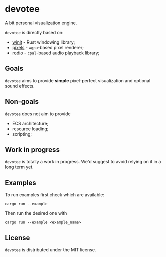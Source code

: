 # devotee
A bit personal visualization engine.

`devotee` is directly based on:
- [winit](https://crates.io/crates/winit) - Rust windowing library;
- [pixels](https://crates.io/crates/pixels) - `wgpu`-based pixel renderer;
- [rodio](https://crates.io/crates/rodio) - `cpal`-based audio playback library;

## Goals
`devotee` aims to provide __simple__ pixel-perfect visualization and optional sound effects.

## Non-goals
`devotee` does not aim to provide
- ECS architecture;
- resource loading;
- scripting;

## Work in progress
`devotee` is totally a work in progress.
We'd suggest to avoid relying on it in a long term yet.

## Examples
To run examples first check which are available:
```
cargo run --example
```

Then run the desired one with
```
cargo run --example <example_name>
```

## License
`devotee` is distributed under the MIT license.
